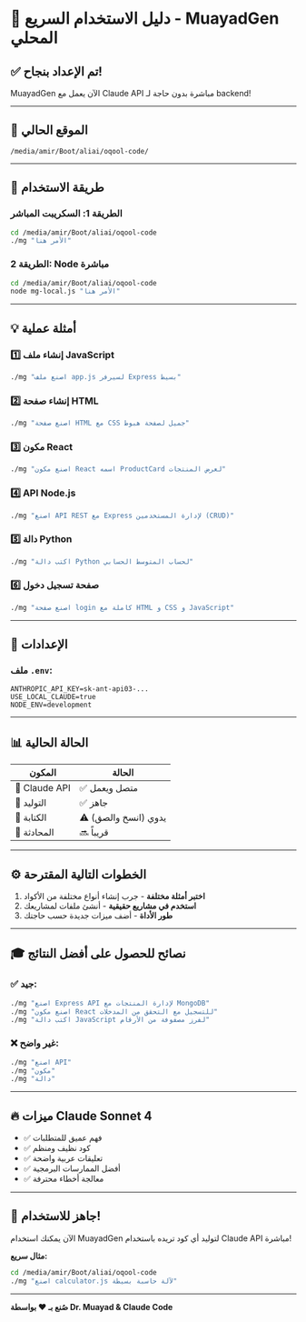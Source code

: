 # 🚀 دليل الاستخدام السريع - MuayadGen المحلي

## ✅ تم الإعداد بنجاح!

MuayadGen الآن يعمل مع Claude API مباشرة بدون حاجة لـ backend!

---

## 📍 الموقع الحالي

```
/media/amir/Boot/aliai/oqool-code/
```

---

## 🎯 طريقة الاستخدام

### الطريقة 1: السكريبت المباشر
```bash
cd /media/amir/Boot/aliai/oqool-code
./mg "الأمر هنا"
```

### الطريقة 2: Node مباشرة
```bash
cd /media/amir/Boot/aliai/oqool-code
node mg-local.js "الأمر هنا"
```

---

## 💡 أمثلة عملية

### 1️⃣ إنشاء ملف JavaScript
```bash
./mg "اصنع ملف app.js لسيرفر Express بسيط"
```

### 2️⃣ إنشاء صفحة HTML
```bash
./mg "اصنع صفحة HTML مع CSS جميل لصفحة هبوط"
```

### 3️⃣ مكون React
```bash
./mg "اصنع مكون React اسمه ProductCard لعرض المنتجات"
```

### 4️⃣ API Node.js
```bash
./mg "اصنع API REST مع Express لإدارة المستخدمين (CRUD)"
```

### 5️⃣ دالة Python
```bash
./mg "اكتب دالة Python لحساب المتوسط الحسابي"
```

### 6️⃣ صفحة تسجيل دخول
```bash
./mg "اصنع صفحة login كاملة مع HTML و CSS و JavaScript"
```

---

## 🔧 الإعدادات

### ملف `.env`:
```env
ANTHROPIC_API_KEY=sk-ant-api03-...
USE_LOCAL_CLAUDE=true
NODE_ENV=development
```

---

## 📊 الحالة الحالية

| المكون | الحالة |
|--------|--------|
| 🔌 Claude API | ✅ متصل ويعمل |
| 🧠 التوليد | ✅ جاهز |
| 📝 الكتابة | ⚠️ يدوي (انسخ والصق) |
| 💬 المحادثة | 🔜 قريباً |

---

## ⚙️ الخطوات التالية المقترحة

1. **اختبر أمثلة مختلفة** - جرب إنشاء أنواع مختلفة من الأكواد
2. **استخدم في مشاريع حقيقية** - أنشئ ملفات لمشاريعك
3. **طور الأداة** - أضف ميزات جديدة حسب حاجتك

---

## 🎓 نصائح للحصول على أفضل النتائج

### ✅ جيد:
```bash
./mg "اصنع Express API لإدارة المنتجات مع MongoDB"
./mg "اصنع مكون React للتسجيل مع التحقق من المدخلات"
./mg "اكتب دالة JavaScript لفرز مصفوفة من الأرقام"
```

### ❌ غير واضح:
```bash
./mg "اصنع API"
./mg "مكون"
./mg "دالة"
```

---

## 🔥 ميزات Claude Sonnet 4

- ✅ فهم عميق للمتطلبات
- ✅ كود نظيف ومنظم
- ✅ تعليقات عربية واضحة
- ✅ أفضل الممارسات البرمجية
- ✅ معالجة أخطاء محترفة

---

## 🎉 جاهز للاستخدام!

الآن يمكنك استخدام MuayadGen لتوليد أي كود تريده باستخدام Claude API مباشرة!

**مثال سريع:**
```bash
cd /media/amir/Boot/aliai/oqool-code
./mg "اصنع calculator.js لآلة حاسبة بسيطة"
```

---

**صُنع بـ ❤️ بواسطة Dr. Muayad & Claude Code**
